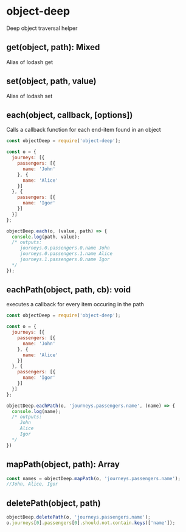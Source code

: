 # object-deep
Deep object traversal helper

## get(object, path): Mixed
Alias of lodash get

## set(object, path, value)
Alias of lodash set

## each(object, callback, [options])
Calls a callback function for each end-item found in an object

```js
const objectDeep = require('object-deep');

const o = {
  journeys: [{
	passengers: [{
	  name: 'John'
	}, {
	  name: 'Alice'
	}]
  }, {
    passengers: [{
      name: 'Igor'
    }]
  }]
};

objectDeep.each(o, (value, path) => {
  console.log(path, value);
  /* outputs:
     journeys.0.passengers.0.name John
     journeys.0.passengers.1.name Alice
     journeys.1.passengers.0.name Igor
  */
});
```

## eachPath(object, path, cb): void
executes a callback for every item occuring in the path

```js
const objectDeep = require('object-deep');

const o = {
  journeys: [{
	passengers: [{
	  name: 'John'
	}, {
	  name: 'Alice'
	}]
  }, {
    passengers: [{
      name: 'Igor'
    }]
  }]
};

objectDeep.eachPath(o, 'journeys.passengers.name', (name) => {
  console.log(name); 
  /* outputs:
     John 
     Alice
     Igor
  */
})
```

## mapPath(object, path): Array
```js
const names = objectDeep.mapPath(o, 'journeys.passengers.name');
//John, Alice, Igor
```

## deletePath(object, path)
```js
objectDeep.deletePath(o, 'journeys.passengers.name');
o.journeys[0].passengers[0].should.not.contain.keys(['name']);
```